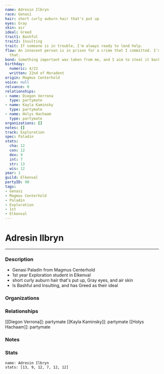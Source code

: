 ```yaml
---
name: Adresin Ilbryn
race: Genasi
hair: short curly auburn hair that's put up
eyes: Gray
skin: air
ideal: Greed
trait1: Bashful
trait2: Insulting
trait: If someone is in trouble, I'm always ready to lend help.
flaw: An innocent person is in prison for a crime that I committed. I'm okay with
  that.
bond: Something important was taken from me, and I aim to steal it back.
birthday:
  numeric: 4/22
  written: 22nd of Moradent
origin: Magmus Centerhold
voice: null
relvance: 0
relationships:
- name: Diegon Verrona
  type: partymate
- name: Kayla Kaminsky
  type: partymate
- name: Holys Hachaam
  type: partymate
organizations: []
notes: []
track: Exploration
spec: Paladin
stats:
  cha: 12
  con: 12
  dex: 9
  int: 7
  str: 13
  wis: 12
year: 1
guild: Elkenval
partyID: 90
tags:
- Genasi
- Magmus Centerhold
- Paladin
- Exploration
- 1st
- Elkenval
---
```

# Adresin Ilbryn
---
### Description
- Genasi Paladin from Magmus Centerhold
- 1st year Exploration student in Elkenval
- short curly auburn hair that's put up, Gray eyes, and air skin
- Is Bashful and Insulting, and has Greed as their ideal

### Organizations

### Relationships
[[Diegon Verrona]]: partymate
[[Kayla Kaminsky]]: partymate
[[Holys Hachaam]]: partymate

### Notes

### Stats
```statblock
name: Adresin Ilbryn
stats: [13, 9, 12, 7, 12, 12]
```